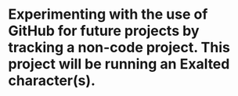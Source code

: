 # Experimenting with the use of GitHub for future projects by tracking a non-code project. This project will be running an Exalted character(s).
